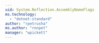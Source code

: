 ```yaml
---
uid: System.Reflection.AssemblyNameFlags
ms.technology: 
  - "dotnet-standard"
author: "rpetrusha"
ms.author: "ronpet"
manager: "wpickett"
---
```

